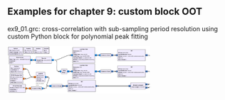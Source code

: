## Examples for chapter 9: custom block OOT

ex9_01.grc: cross-correlation with sub-sampling period resolution using custom
Python block for polynomial peak fitting

<img src="ex9_01.png" width=320>
